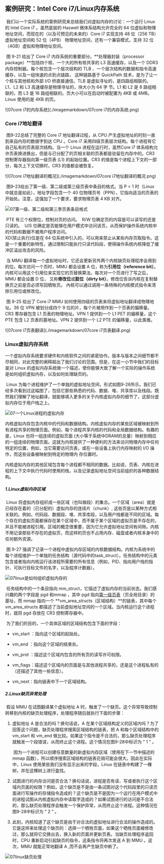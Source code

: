 ## 案例研究：Intel Core i7/Linux内存系统



​		我们以一个实际系统的案例研究来总结我们对虚拟内存的讨论：一个运行 Linux 的 Intel Core i7 。虽然底层的 Haswell 微体系结构允许完全的 64 位虚拟和物理地址空间，而现在的（以及可预见的未来的）Core i7 实现支持 48 位（256 TB）虚拟地址空间和 52 位（4PB） 物理地址空间，还有一个兼容模式，支持 32 位（4GB）虚拟和物理地址空间。

​		图 9-21 给出了 Core i7 内存系统的重要部分。**处理器封装（processor package）**包括四个核、一个大的所有核共享的 L3 高速缓存，以及一个 DDR3 内存控制器。每个核包含一个层次结构的 TLB 、一个层次结构的数据和指令高速缓存，以及一组快速的点到点链路， 这种链路基于 QuickPath 技术，是为了让一个核与其他核和外部 I/O 桥直接通信。TLB 是虚拟寻址的，是四路组相联的。L1、L2 和 L3 高速缓存是物理寻址的，块大小为 64 字 节。L1 和 L2 是 8 路组相联的，而 L3 是 16 路组相联的。页大小可以在启动时被配置为 4KB 或 4MB。Linux 使用的是 4KB 的页。

![07core i7的内存系统](./imagemarkdown/07core i7的内存系统.png)





### Core i7地址翻译

​		图9-22总结了完整的 Core i7 地址翻译过程，从 CPU 产生虚拟地址的时刻一直到来自内存的数据字到达 CPU 。Core i7 采用四级页表层次结构。每个进程有它自己私有的页表层次结构。当一个 Linux 进程在运行时，虽然Core i7 体系结构允许页表换进换出，但是与已分配了的页相关联的页表都是驻留在内存中的。CR3 控制寄存器指向第一级页表 (L1) 的起始位置。CR3 的值是每个进程上下文的一部分，每次上下文切换时，CR3 的值都会被恢复。

![07core i7地址翻译的概况](./imagemarkdown/07core i7地址翻译的概况.png)

​		图9-23给出了第一级、第二级或第三级页表中条目的格式。当 P = 1 时（Linux 中就总是如此），地址字段包含一个 40 位物理页号（PPN），它指向适当的页表的开始处。注意，这强加了一个要求，要求物理页表 4 KB 对齐。

![07第一级、第二级和第三季页表条目格式](./imagemarkdown/07第一级、第二级和第三季页表条目格式.png)

​		PTE 有三个权限位，控制对页的访问。
​		R/W 位确定页的内容是可以读写的还是只读的。
​		U/S 位确定是否能够在用户模式中访问该页，从而保护操作系统内核中的代码和数据不被用户程序访问。	
​		XD(禁止执行)位是在 64 位系统中引入的，可以用来禁止从某些内存页取指令。这是一个重要的新特性，通过限制只能执行只读代码段，使得操作系统内核降低了缓冲区溢出攻击的风险。

​		当 MMU 翻译每一个虚拟地址时，它还会更新另外两个内核缺页处理程序会用到的位。每次访问一个页时，MMU 都会设置 A 位，称为**引用位（reference bit）**。内核可以用这个引用位来实现它的页替换算法。每次对一个页进行了写之后，MMU 都会设置 D 位， 又称**修改位**或**脏位（dirty bit）**。修改位告诉内核在复制替换页之前是否必须写回牺牲页。 內核可以通过调用一条特殊的内核模式指令来清除引用位或修改位。

​		图 9-25 给出了 Core i7 MMU 如何使用四级的页表来将虚拟地址翻译成物理地址。36 位 VPN 被划分成四个 9 位的片，每个片被用作到一个页表的偏移量。CR3 寄存器包含 L1 页表的物理地址。VPN 1 提供到一个 L1 PET 的偏移量，这个 PTE 包含 L2 页表的基地址。VPN 2 提供到一个 L2 PTE 的偏移量，以此类推。

![07core i7页表翻译](./imagemarkdown/07core i7页表翻译.png)





### Linux虚拟内存系统

​		一个虚拟内存系统要求硬件和内核软件之间的紧密协作。版本与版本之间细节都不尽相同，对此完整的阐释超出了我们讨论的范围。但是，在这一小节中我们的目标是对 Linux 的虚拟内存系统做一个描述，使你能够大致了解一个实际的操作系统是如何组织虚拟内存，以及如何处理缺页的。

​		Linux 为每个进程维护了一个单独的虚拟地址空间，形式如图9-26所示。我们已经多次看到过这幅图了，包括它那些熟悉的代码、数据、堆、共享库以及栈段。既然我们理解了地址翻译，就能够填入更多的关于内核虚拟内存的细节了，这部分虚拟内存位于用户栈之上。

![07一个Linux进程的虚拟内存](./imagemarkdown/07一个Linux进程的虚拟内存.png)

​		内核虚拟内存包含内核中的代码和数据结构。内核虚拟内存的某些区域被映射到所有进程共享的物理页面。例如，每个进程共享内核的代码和全局数据结构。有趣的是，Linux 也将一组连续的虚拟页面 (大小等于系统中DRAM的总量）映射到相应的一组连续的物理页面。这就为内核提供了一种便利的方法来访问物理内存中任何特定的位置，例如，当它需要访问页表，或在一些设备上执行内存映射的 I/O 操作，而这些设备被映射到特定的物理内 存位置时。

​		内核虚拟内存的其他区域包含每个进程都不相同的数据。比如说，页表、内核在进程的上下文中执行代码时使用的栈，以及记录虚拟地址空间当前组织的各种数据结构。



##### 1.Linux虚拟内存区域

​		Linux 将虚拟内存组织成一些区域（也叫做段）的集合。一个区域（area）就是已经存在着的（已分配的）虚拟内存的连续片（chunk）, 这些页是以某种方式相关联的。例如，代码段、数据段、堆、共享库段，以及用户栈都是不同的区域。每个存在的虚拟页面都保存在某个区域中，而不属于某个区域的虚拟页是不存在的，并且不能被进程引用。区域的概念很重要，因为它允许虚拟地址空间有间隙。内核不用记录那些不存在的虚拟页，而这样的页也不占用内存、磁盘或者内核本身中的任何额外资源。

​		图 9-27 强调了记录一个进程中虚拟内存区域的内核数据结构。内核为系统中的每个进程维护一个单独的任务结构（源代码中的task_struct）。任务结构中的元素包含或者指向内核运行该进程所需要的所有信息（例如，PID、指向用户栈的指针、可执行目标文件的名字，以及程序计数器）。

![07linux是如何组织虚拟内存的](./imagemarkdown/07linux是如何组织虚拟内存的.png)

​		任务结构中的一个条目指向 mm_struct，它描述了虚拟内存的当前状态。我们感兴趣的两个字段是 pgd 和mmap ，其中 pgd 指向<u>第一级页表</u>（页全局目录）的基址，而 mmap 指向一个 **vm_area_structs（区域结构）**的链表，其中每个 vm_area_structs 都描述了当前虚拟地址空间的一个区域。当内核运行这个进程时，就将 pgd 存放在 CR3 控制寄存器中。

​		为了我们的目的，一个具体区域的区域结构包含下面的字段：

* vm_start ：指向这个区域的起始处。

* vm_end  ：指向这个区域的结束处。

* vm_prot ：描述这个区域内包含的所有页的读写许可权限。

* vm_fiags：描述这个区域内的页面是与其他进程共享的，还是这个进程私有的（还描述了其他一些信息）。

* vm_next：指向链表中下一个区域结构。



##### 2.Linux缺页异常处理

​		假设 MMU 在试图翻译某个虚拟地址 A 时，触发了一个缺页。这个异常导致控制转移到内核的缺页处理程序，处理程序随后就执行下面的步骤：

1. 虚拟地址 A 是合法的吗？换句话说，A 在某个区域结构定义的区域内吗？为了回答这个问题，缺页处理程序搜索区域结构的链表，把 A 和每个区域结构中的 vm_start 和 vm_end 做比较。如果这个指令是不合法的，那么缺页处理程序就触发一个段错误，从而终止这个进程。这个情况在图9-28中标识为 “ 1 ” 。

   ​		因为一个进程可以创建任意数量的新虚拟内存区域（使用在下一节中描述的 mmap 函数），所以顺序搜索区域结构的链表花销可能会很大。因此在实际中，Linux 使用某些我们没有显示出来的字段，Linux 在链表中构建了一棵树，并在这棵树上进行査找。

2. 试图进行的内存访问是否合法？换句话说，进程是否有读、写或者执行这个区域内页面的权限？例如，这个缺页是不是由一条试图对这个代码段里的只读页面进行写操作的存储指令造成的？这个缺页是不是因为一个运行在用户模式中的进程试图从内核虚拟内存中读取字造成的？如果试图进行的访问是不合法的，那么缺页处理程序会触发一个保护异常，从而终止这个进程。这种情况在图9-28中标识为 “ 2 ” 。

3. 此刻，内核知道了这个缺页是由于对合法的虚拟地址进行合法的操作造成的。它是这样来处理这个缺页的：选择一个牺牲页面，如果这个牺牲页面被修改过，那么就将它交换出去，换入新的页面并更新页表。当缺页处理程序返回时，CPU 重新启动引起缺页的指令，这条指令将再次发送 A 到 MMU 。这次，MMU 就能正常地翻译 A ,而不会再产生缺页中断了。

![07linux缺页处理](./imagemarkdown/07linux缺页处理.png)